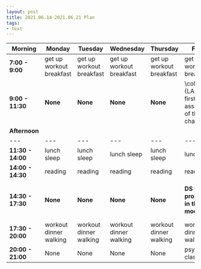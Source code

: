 ```yaml
---
layout: post
title: 2021.06.14-2021.06.21 Plan
tags:
- text
---
```


| Morning | Monday | Tuesday | Wednesday | Thursday | Friday | Saturday | Sunday |
|---|---|---|---|---|---|---|---|
| **7:00 - 9:00** | get up workout breakfast | get up workout breakfast | get up workout breakfast | get up workout breakfast | get up workout breakfast | get up workout breakfast | get up workout breakfast |
| **9:00 - 11:30** | **None** | **None** | **None** | **None** | \color{red} {LA(The first assignment of the sixth chapter)} | **LA (The second assignment of the sixth chapter)** | do something I like |
| **Afternoon** |   |   |   |   |   |   |   | 
|---|---|---|---|---|---|---|---|
| **11:30 - 14:00** | lunch sleep | lunch sleep | lunch sleep | lunch sleep | lunch sleep | lunch sleep | lunch sleep |
| **14:00 - 14:30** | reading | reading | reading | reading | reading | reading | reading |
| **14:30 - 17:30** | **None** | **None**| **None**| **None**| **DS (The problems in the module 3)** | **DL (the assignment of week 1 in thefirst class)** | do something I like |
| **17:30 - 20:00** | workout dinner walking | workout dinner walking | workout dinner walking | workout dinner walking | workout dinner walking | workout dinner walking | workout dinner walking |
| **20:00 - 21:00** | None | None | None | None | psychology class | psychology class | psychology class |
